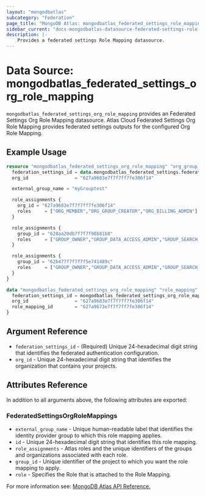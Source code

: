 ```yaml
---
layout: "mongodbatlas"
subcategory: "Federation"
page_title: "MongoDB Atlas: mongodbatlas_federated_settings_role_mapping"
sidebar_current: "docs-mongodbatlas-datasource-federated-settings-role-mapping"
description: |-
    Provides a federated settings Role Mapping datasource.
---
```


# Data Source: mongodbatlas_federated_settings_org_role_mapping

`mongodbatlas_federated_settings_org_role_mapping` provides an Federated Settings Org Role Mapping datasource. Atlas Cloud Federated Settings Org Role Mapping provides federated settings outputs for the configured Org Role Mapping.


## Example Usage

```terraform
resource "mongodbatlas_federated_settings_org_role_mapping" "org_group_role_mapping_import" {
  federation_settings_id = data.mongodbatlas_federated_settings.federated_settings.id
  org_id                 = "627a9683e7f7f7ff7fe306f14"

  external_group_name = "myGrouptest"

  role_assignments {
    org_id = "627a9683e7f7f7ff7fe306f14"
    roles     = ["ORG_MEMBER","ORG_GROUP_CREATOR","ORG_BILLING_ADMIN"]
  }

  role_assignments {
    group_id = "628aa20db7f7f7f98b81b8"
    roles     = ["GROUP_OWNER","GROUP_DATA_ACCESS_ADMIN","GROUP_SEARCH_INDEX_EDITOR","GROUP_DATA_ACCESS_READ_ONLY"]
  }

  role_assignments {
    group_id = "62b477f7f7f7f5e741489c"
    roles     = ["GROUP_OWNER","GROUP_DATA_ACCESS_ADMIN","GROUP_SEARCH_INDEX_EDITOR","GROUP_DATA_ACCESS_READ_ONLY","GROUP_DATA_ACCESS_READ_WRITE"]
  }
}

data "mongodbatlas_federated_settings_org_role_mapping" "role_mapping" {
  federation_settings_id = mongodbatlas_federated_settings_org_role_mapping.org_group_role_mapping_import.id
  org_id                 = "627a9683e7f7f7ff7fe306f14"
  role_mapping_id        = "627a9673e7f7f7ff7fe306f14"
}
```

## Argument Reference

* `federation_settings_id` - (Required) Unique 24-hexadecimal digit string that identifies the federated authentication configuration.
* `org_id` - Unique 24-hexadecimal digit string that identifies the organization that contains your projects.

## Attributes Reference

In addition to all arguments above, the following attributes are exported:
### FederatedSettingsOrgRoleMappings

* `external_group_name` - Unique human-readable label that identifies the identity provider group to which this role mapping applies.
* `id` - Unique 24-hexadecimal digit string that identifies this role mapping.
* `role_assignments` - Atlas roles and the unique identifiers of the groups and organizations associated with each role.
* `group_id` - Unique identifier of the project to which you want the role mapping to apply.
* `role` - Specifies the Role that is attached to the Role Mapping.


For more information see: [MongoDB Atlas API Reference.](https://www.mongodb.com/docs/atlas/reference/api/federation-configuration/)
